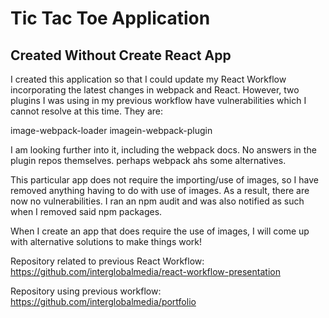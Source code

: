 # Tic Tac Toe Application

## Created Without Create React App

I created this application so that I could update my React Workflow incorporating the latest changes in webpack and React. However, two plugins I was using in my previous workflow have vulnerabilities which I cannot resolve at this time. They are:

image-webpack-loader
imagein-webpack-plugin

I am looking further into it, including the webpack docs. No answers in the plugin repos themselves. perhaps webpack ahs some alternatives.

This particular app does not require the importing/use of images, so I have removed anything having to do with use of images. As a result, there are now no vulnerabilities. I ran an npm audit and was also notified as such when I removed said npm packages.

When I create an app that does require the use of images, I will come up with alternative solutions to make things work!

Repository related to previous React Workflow: https://github.com/interglobalmedia/react-workflow-presentation

Repository using previous workflow: https://github.com/interglobalmedia/portfolio



